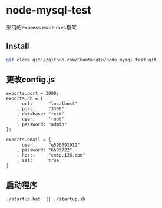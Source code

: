 # node-mysql-test
采用的express node mvc框架
## Install
```bash
git clone git://github.com/ChunMengLu/node_mysql_test.git
```
## 更改config.js
```
exports.port = 3000;
exports.db = {
      url:      "localhost"
    , port:     "3306"
    , database: "test"
    , user:     "root"
    , password: "admin"
};

exports.email = {
      user:     "q596392912"
    , password: "6693722"
    , host:     "smtp.126.com"
    , ssl:      true
}
```

## 启动程序
```
./startup.bat  || ./startup.sh
```